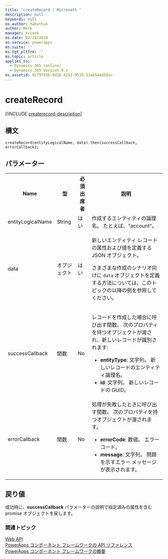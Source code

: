 ```yaml
---
title: 'createRecord | Microsoft '
description: null
keywords: null
ms.author: nabuthuk
author: Nkrb
manager: kvivek
ms.date: 04/23/2019
ms.service: powerapps
ms.suite: ''
ms.tgt_pltfrm: ''
ms.topic: article
applies_to:
  - Dynamics 365 (online)
  - Dynamics 365 Version 9.x
ms.assetid: 9179f03b-9d26-4253-9535-13ab544d58ac
---
```


# <a name="createrecord"></a>createRecord

[!INCLUDE [createrecord-description](includes/createrecord-description.md)]

## <a name="syntax"></a>構文

`createRecord(entityLogicalName, data).then(successCallback, errorCallback);`

## <a name="parameters"></a>パラメーター

<table style="width:100%">
<tr>
<th>Name</th>
<th>型</th>
<th>必須出席者</th>
<th>説明</th>
</tr>
<tr>
<td>entityLogicalName</td>
<td>String</td>
<td>はい</td>
<td>作成するエンティティの論理名。 たとえば、&quot;account&quot;。</td>
</tr>
<tr>
<td>data</td>
<td>オブジェクト</td>
<td>はい</td>
<td><p>新しいエンティティ レコードの属性および値を定義する JSON オブジェクト。</p>
<p>さまざまな作成のシナリオ向けに <code>data</code> オブジェクトを定義する方法については、このトピックの以降の例を参照してください。</td>
</tr>
<tr>
<td>successCallback</td>
<td>関数</td>
<td>No</td>
<td><p>レコードを作成した場合に呼び出す関数。 次のプロパティを持つオブジェクトが渡され、新しいレコードが識別されます:</p>
<ul>
<li><b>entityType</b>: 文字列。 新しいレコードのエンティティ論理名。</li>
<li><b>id</b>: 文字列。 新しいレコードの GUID。</li>
</ul></td>
</tr>
<tr>
<td>errorCallback</td>
<td>関数</td>
<td>No</td>
<td>処理が失敗したときに呼び出す関数。 次のプロパティを持つオブジェクトが渡されます。
<ul>
<li><b>errorCode</b>: 数値。 エラー コード。</li>
<li><b>message</b>: 文字列。 問題を示すエラー メッセージが表示されます。</li>
</ul></td>
</tr>
</table>

## <a name="return-value"></a>戻り値

成功時に、**successCallback** パラメーターの説明で指定済みの属性を含む promise オブジェクトを戻します。

### <a name="related-topics"></a>関連トピック

[Web API](../webapi.md)<br/>
[PowerApps コンポーネント フレームワークの API リファレンス](../../reference/index.md)<br/>
[PowerApps コンポーネント フレームワークの概要](../../overview.md)